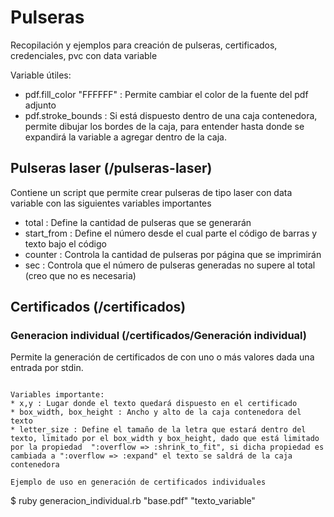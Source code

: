 # Pulseras
Recopilación y ejemplos para creación de pulseras, certificados, credenciales, pvc con data variable

Variable útiles:
* pdf.fill_color "FFFFFF" : Permite cambiar el color de la fuente del pdf adjunto  
* pdf.stroke_bounds : Si está dispuesto dentro de una caja contenedora, permite dibujar los bordes de la caja, para entender hasta donde se expandirá la variable a agregar dentro de la caja.

## Pulseras laser (/pulseras-laser)
Contiene un script que permite crear pulseras de tipo laser con data variable con las siguientes variables importantes
 * total : Define la cantidad de pulseras que se generarán
 * start_from : Define el número desde el cual parte el código de barras y texto bajo el código
 * counter : Controla la cantidad de pulseras por página que se imprimirán
 * sec : Controla que el número de pulseras generadas no supere al total (creo que no es necesaria)

 ## Certificados (/certificados)

 ### Generacion individual (/certificados/Generación individual)
Permite la generación de certificados de con uno o más valores dada una entrada por stdin.
```

Variables importante:
* x,y : Lugar donde el texto quedará dispuesto en el certificado
* box_width, box_height : Ancho y alto de la caja contenedora del texto
* letter_size : Define el tamaño de la letra que estará dentro del texto, limitado por el box_width y box_height, dado que está limitado por la propiedad  ":overflow => :shrink_to_fit", si dicha propiedad es cambiada a ":overflow => :expand" el texto se saldrá de la caja contenedora

Ejemplo de uso en generación de certificados individuales
```
$ ruby generacion_individual.rb "base.pdf" "texto_variable"
```
```


